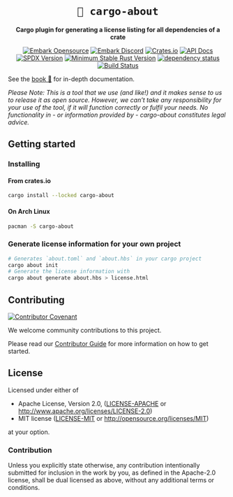 <!-- markdownlint-disable no-inline-html first-line-heading no-emphasis-as-heading -->

<div align="center">

# `📜 cargo-about`

**Cargo plugin for generating a license listing for all dependencies of a crate**

[![Embark Opensource](https://img.shields.io/badge/embark-open%20source-blueviolet.svg)](https://embark.dev)
[![Embark Discord](https://img.shields.io/badge/discord-ark-%237289da.svg?logo=discord)](https://discord.gg/Fg4u4VX)
[![Crates.io](https://img.shields.io/crates/v/cargo-about.svg)](https://crates.io/crates/cargo-about)
[![API Docs](https://docs.rs/cargo-about/badge.svg)](https://docs.rs/cargo-about)
[![SPDX Version](https://img.shields.io/badge/SPDX%20Version-3.24.0-blue.svg)](https://spdx.org/licenses/)
[![Minimum Stable Rust Version](https://img.shields.io/badge/Rust-1.74.0-blue?color=fc8d62&logo=rust)](https://github.com/rust-lang/rust/blob/master/RELEASES.md#version-1740-2023-11-16)
[![dependency status](https://deps.rs/repo/github/EmbarkStudios/cargo-about/status.svg)](https://deps.rs/repo/github/EmbarkStudios/cargo-about)
[![Build Status](https://github.com/EmbarkStudios/cargo-about/workflows/CI/badge.svg)](https://github.com/EmbarkStudios/cargo-about/actions?workflow=CI)

</div>

See the [book 📕](https://embarkstudios.github.io/cargo-about/) for in-depth documentation.

_Please Note: This is a tool that we use (and like!) and it makes sense to us to release it as open source. However, we can’t take any responsibility for your use of the tool, if it will function correctly or fulfil your needs. No functionality in - or information provided by - cargo-about constitutes legal advice._

## Getting started

### Installing

#### From crates.io

```bash
cargo install --locked cargo-about
```

#### On Arch Linux

```bash
pacman -S cargo-about
```

### Generate license information for your own project

```bash
# Generates `about.toml` and `about.hbs` in your cargo project
cargo about init
# Generate the license information with
cargo about generate about.hbs > license.html
```

## Contributing

[![Contributor Covenant](https://img.shields.io/badge/contributor%20covenant-v1.4-ff69b4.svg)](CODE_OF_CONDUCT.md)

We welcome community contributions to this project.

Please read our [Contributor Guide](CONTRIBUTING.md) for more information on how to get started.

## License

Licensed under either of

- Apache License, Version 2.0, ([LICENSE-APACHE](LICENSE-APACHE) or <http://www.apache.org/licenses/LICENSE-2.0>)
- MIT license ([LICENSE-MIT](LICENSE-MIT) or <http://opensource.org/licenses/MIT>)

at your option.

### Contribution

Unless you explicitly state otherwise, any contribution intentionally submitted for inclusion in the work by you, as defined in the Apache-2.0 license, shall be dual licensed as above, without any additional terms or conditions.
